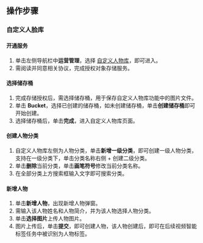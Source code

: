 ## 操作步骤

### 自定义人脸库
#### 开通服务
1. 单击左侧导航栏中**运营管理**，选择 [自定义人物库](https://console.cloud.tencent.com/ai-media/custom-face-database)，即可进入。
2. 需阅读并同意相关协议，完成授权对象存储服务。

#### 选择储存桶
1. 完成存储授权后，需选择储存桶，用于保存自定义人物库功能中的图片文件。
2. 单击 **Bucket**，选择已创建的储存桶，如未创建储存桶，单击**创建储存桶**即可开始创建。
3. 选择储存桶后，单击**完成**，进入自定义人物库页面。


#### 创建人物分类
1. 自定义人物库左侧为人物分类，单击**新增一级分类**，即可创建一级人物分类，支持在一级分类下，单击分类名称右侧 + 创建二级分类。
2. 单击**删除**当前分类，单击**画笔符号**修改当前分类名称。
3. 在全部分类上方搜索框输入文字即可搜索分类。

#### 新增人物
1. 单击**新增人物**，出现新增人物弹窗。
2. 需输入该人物姓名和人物简介，并为该人物选择人物分类。
3. 单击**选择图片**上传人物图片。
4. 图片上传后，单击**提交**，即可创建人物，该人物创建后，即可在后续视频智能标签任务中被识别为人物标签。
